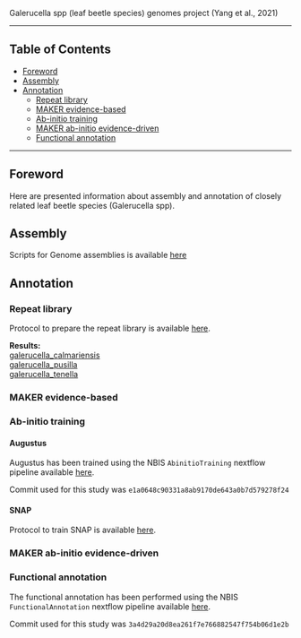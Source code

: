 
Galerucella spp (leaf beetle species) genomes project (Yang et al., 2021)

---------------------------

## Table of Contents

   * [Foreword](#foreword)
   * [Assembly](#assembly)
   * [Annotation](#Annotation)  
      * [Repeat library](#repeat_library)
      * [MAKER evidence-based](#maker_evidence_based)
      * [Ab-initio training](#ab_initio_training)
      * [MAKER ab-initio evidence-driven](maker_ab_initio_evidence_driven)
      * [Functional annotation](functional_annotation)

---------------------------

## Foreword

Here are presented information about assembly and annotation of closely related leaf beetle species (Galerucella spp).

## Assembly

Scripts for Genome assemblies is available [here](./commandline_genome_assembly_polishing.md)

## Annotation

### Repeat library

Protocol to prepare the repeat library is available [here](https://www.biostars.org/p/411101/#411101).

**Results:**  
[galerucella_calmariensis](./annotation/galerucella_calmariensis/repeat_lib.fa)  
[galerucella_pusilla](./annotation/galerucella_pusilla/repeat_lib.fa)  
[galerucella_tenella](./annotation/galerucella_tenella/repeat_lib.fa)  

### MAKER evidence-based

### Ab-initio training

#### Augustus

Augustus has been trained using the NBIS `AbinitioTraining` nextflow pipeline available [here](https://github.com/NBISweden/pipelines-nextflow).

Commit used for this study was `e1a0648c90331a8ab9170de643a0b7d579278f24`

#### SNAP

Protocol to train SNAP is available [here](./snap_training.md).

### MAKER ab-initio evidence-driven

### Functional annotation

The functional annotation has been performed using the NBIS `FunctionalAnnotation` nextflow pipeline available [here](https://github.com/NBISweden/pipelines-nextflow).

Commit used for this study was `3a4d29a20d8ea261f7e766882547f754b06d1e2b`
